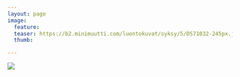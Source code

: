 ```yaml
---
layout: page
image:
  feature:
  teaser: https://b2.minimuutti.com/luontokuvat/syksy/5/DS71032-245px.jpg
  thumb:

---
```


![](https://b2.minimuutti.com/luontokuvat/syksy/5/DS71032-800px.jpg)

